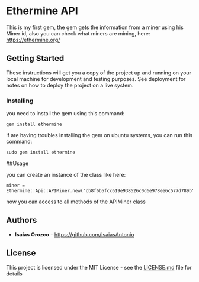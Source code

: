 # Ethermine API

This is my first gem, the gem gets the information from a miner using his Miner id, also
you can check what miners are mining, here: https://ethermine.org/

## Getting Started

These instructions will get you a copy of the project up and running on your local machine for development and testing purposes. See deployment for notes on how to deploy the project on a live system.

### Installing

you need to install the gem using this command:

```
gem install ethermine
```
if are having troubles installing the gem on ubuntu systems, you can run this command:

```
sudo gem install ethermine
```
##Usage 

you can create an instance of the class like here:

```
miner = Ethermine::Api::APIMiner.new("cb8f6b5fcc619e938526c0d6e978ee6c577d789b")
```
now you can access to all methods of the APIMiner class 

## Authors

* **Isaias Orozco** - https://github.com/IsaiasAntonio


## License

This project is licensed under the MIT License - see the [LICENSE.md](LICENSE.md) file for details
